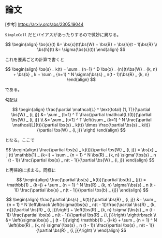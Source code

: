 # 論文

[参考] <https://arxiv.org/abs/2305.19044> $\newcommand{\bs}{\boldsymbol}$

`SimpleCell` だとバイアスがあったりするので微妙に異なる。

$$
\begin{align}
\bs{s}(t) &= \bs{x}(t)\bs{W} + \bs{B} + \bs{h}(t - 1)\bs{R} \\
\bs{h}(t) &= \sigma(\bs{s}(t))
\end{align}
$$

これを要素ごとの計算で書くと

$$
\begin{align}
\bs{s} _ k(t) = \sum _ {n=1} ^ D \bs{x} _ {n}(t)\bs{W} _ {k, n} + \bs{b} _ k + \sum _ {n=1} ^ N \sigma(\bs{s} _ n(t - 1))\bs{R} _ {k, n}
\end{align}
$$

である。

勾配は

$$
\begin{align}
\frac{\partial \mathcal{L} ^ \text{total} (1, T)}{\partial \bs{W} _ {i, j}} &= \sum _ {t=1} ^ T \frac{\partial \mathcal{L}(t)}{\partial \bs{W} _ {i, j}} \\
&= \sum _ {t=1} ^ T \left(\sum _ {k=1} ^ N \frac{\partial \mathcal{L}(t)}{\partial \bs{s} _ k(t)} \times \frac{\partial \bs{s} _ k(t)}{\partial \bs{W} _ {i, j}} \right)
\end{align}
$$

となる。ここで

$$
\begin{align}
\frac{\partial \bs{s} _ k(t)}{\partial \bs{W} _ {i, j}} = \bs{x} _ j (t) \mathbb{1} _ {k=i} + \sum _ {n = 1} ^ N \bs{R} _ {k, n} \sigma'(\bs{s} _ n (t - 1)) \frac{\partial \bs{s} _ n(t - 1)}{\partial \bs{W} _ {i, j}}
\end{align}
$$

と再帰的に求まる。同様に

$$
\begin{align}
\frac{\partial \bs{s} _ k(t)}{\partial \bs{b} _ {j}} = \mathbb{1} _ {k=j} + \sum _ {n = 1} ^ N \bs{R} _ {k, n} \sigma'(\bs{s} _ n (t - 1)) \frac{\partial \bs{s} _ n(t - 1)}{\partial \bs{b} _ {j}}
\end{align}
$$

$$
\begin{align}
\frac{\partial \bs{s} _ k(t)}{\partial \bs{R} _ {i, j}} &= \sum _ {n = 1} ^ N
\left\lbrack
  \left(\sigma(\bs{s} _ n(t - 1))\frac{\partial \bs{R} _ {k, n}}{\partial \bs{R} _ {i, j}}\right)
  +
  \left(\bs{R} _ {k, n} \sigma'(\bs{s} _ n (t - 1)) \frac{\partial \bs{s} _ n(t - 1)}{\partial \bs{R} _ {i, j}}\right)
\right\rbrack \\
&= \left(\sigma(\bs{s} _ j (t - 1))\right) \mathbb{1} _ {i=k} + \sum _ {n = 1} ^ N
  \left(\bs{R} _ {k, n} \sigma'(\bs{s} _ n (t - 1)) \frac{\partial \bs{s} _ n(t - 1)}{\partial \bs{R} _ {i, j}}\right) \\
\end{align}
$$
